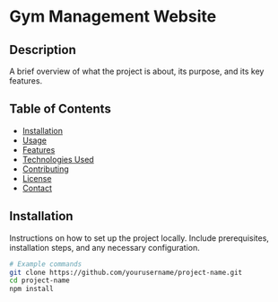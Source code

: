 # Gym Management Website

## Description
A brief overview of what the project is about, its purpose, and its key features.

## Table of Contents
- [Installation](#installation)
- [Usage](#usage)
- [Features](#features)
- [Technologies Used](#technologies-used)
- [Contributing](#contributing)
- [License](#license)
- [Contact](#contact)

## Installation
Instructions on how to set up the project locally. Include prerequisites, installation steps, and any necessary configuration.

```bash
# Example commands
git clone https://github.com/yourusername/project-name.git
cd project-name
npm install